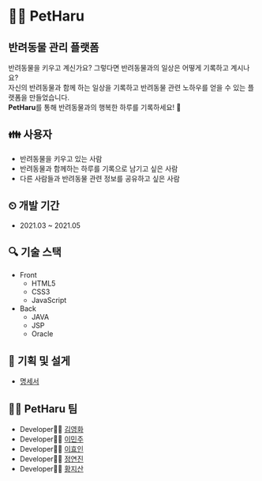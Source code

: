 # 🐶🐱 PetHaru
## 반려동물 관리 플랫폼
반려동물을 키우고 계신가요? 그렇다면 반려동물과의 일상은 어떻게 기록하고 계시나요? <br >
자신의 반려동물과 함께 하는 일상을 기록하고 반려동물 관련 노하우를 얻을 수 있는 플랫폼을 만들었습니다.  <br >
**PetHaru**를 통해 반려동물과의 행복한 하루를 기록하세요! 👋 

## 👪 사용자
- 반려동물을 키우고 있는 사람
- 반려동물과 함께하는 하루를 기록으로 남기고 싶은 사람
- 다른 사람들과 반려동물 관련 정보를 공유하고 싶은 사람

## ⏲ 개발 기간
- 2021.03 ~ 2021.05

## 🔍 기술 스택
- Front
  - HTML5
  - CSS3
  - JavaScript
- Back
  - JAVA
  - JSP
  - Oracle

## 📰 기획 및 설게
- [명세서](https://docs.google.com/presentation/d/159w7wMq9Wmil32vnDXsOlIdg_nW_f7t4S2cFrbWxXmc/edit?usp=sharing)

## 👩‍💻 PetHaru 팀
- Developer👩‍💻 [김영화](https://github.com/haileykim2014)
- Developer👩‍💻 [이민주](https://github.com/minjudev)
- Developer👩‍💻 [이효인](https://github.com/hyo2n)
- Developer👩‍💻 [정연진](https://github.com/duswls3913)
- Developer👩‍💻 [황지산](https://github.com/hmountainn)
